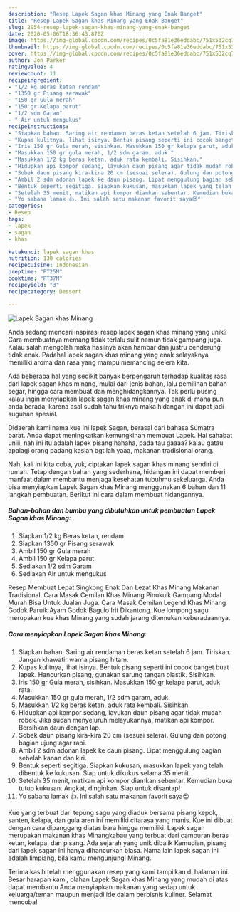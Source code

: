 ```yaml
---
description: "Resep Lapek Sagan khas Minang yang Enak Banget"
title: "Resep Lapek Sagan khas Minang yang Enak Banget"
slug: 2954-resep-lapek-sagan-khas-minang-yang-enak-banget
date: 2020-05-06T18:36:43.870Z
image: https://img-global.cpcdn.com/recipes/0c5fa81e36eddabc/751x532cq70/lapek-sagan-khas-minang-foto-resep-utama.jpg
thumbnail: https://img-global.cpcdn.com/recipes/0c5fa81e36eddabc/751x532cq70/lapek-sagan-khas-minang-foto-resep-utama.jpg
cover: https://img-global.cpcdn.com/recipes/0c5fa81e36eddabc/751x532cq70/lapek-sagan-khas-minang-foto-resep-utama.jpg
author: Jon Parker
ratingvalue: 4
reviewcount: 11
recipeingredient:
- "1/2 kg Beras ketan rendam"
- "1350 gr Pisang serawak"
- "150 gr Gula merah"
- "150 gr Kelapa parut"
- "1/2 sdm Garam"
- " Air untuk mengukus"
recipeinstructions:
- "Siapkan bahan. Saring air rendaman beras ketan setelah 6 jam. Tiriskan. Jangan khawatir warna pisang hitam."
- "Kupas kulitnya, lihat isinya. Bentuk pisang seperti ini cocok banget buat lapek. Hancurkan pisang, gunakan sarung tangan plastik. Sisihkan."
- "Iris 150 gr Gula merah, sisihkan. Masukkan 150 gr kelapa parut, aduk rata."
- "Masukkan 150 gr gula merah, 1/2 sdm garam, aduk."
- "Masukkan 1/2 kg beras ketan, aduk rata kembali. Sisihkan."
- "Hidupkan api kompor sedang, layukan daun pisang agar tidak mudah robek. Jika sudah menyeluruh melayukannya, matikan api kompor. Bersihkan daun dengan lap."
- "Sobek daun pisang kira-kira 20 cm (sesuai selera). Gulung dan potong bagian ujung agar rapi."
- "Ambil 2 sdm adonan lapek ke daun pisang. Lipat menggulung bagian sebelah kanan dan kiri."
- "Bentuk seperti segitiga. Siapkan kukusan, masukkan lapek yang telah dibentuk ke kukusan. Siap untuk dikukus selama 35 menit."
- "Setelah 35 menit, matikan api kompor diamkan sebentar. Kemudian buka tutup kukusan. Angkat, dinginkan. Siap untuk disantap!"
- "Yo sabana lamak 👍. Ini salah satu makanan favorit saya😍"
categories:
- Resep
tags:
- lapek
- sagan
- khas

katakunci: lapek sagan khas 
nutrition: 130 calories
recipecuisine: Indonesian
preptime: "PT25M"
cooktime: "PT37M"
recipeyield: "3"
recipecategory: Dessert

---
```



![Lapek Sagan khas Minang](https://img-global.cpcdn.com/recipes/0c5fa81e36eddabc/751x532cq70/lapek-sagan-khas-minang-foto-resep-utama.jpg)

Anda sedang mencari inspirasi resep lapek sagan khas minang yang unik? Cara membuatnya memang tidak terlalu sulit namun tidak gampang juga. Kalau salah mengolah maka hasilnya akan hambar dan justru cenderung tidak enak. Padahal lapek sagan khas minang yang enak selayaknya memiliki aroma dan rasa yang mampu memancing selera kita.

Ada beberapa hal yang sedikit banyak berpengaruh terhadap kualitas rasa dari lapek sagan khas minang, mulai dari jenis bahan, lalu pemilihan bahan segar, hingga cara membuat dan menghidangkannya. Tak perlu pusing kalau ingin menyiapkan lapek sagan khas minang yang enak di mana pun anda berada, karena asal sudah tahu triknya maka hidangan ini dapat jadi suguhan spesial.

Didaerah kami nama kue ini lapek Sagan, berasal dari bahasa Sumatra barat. Anda dapat meningkatkan kemungkinan membuat Lapek. Hai sahabat uniii, nah ini itu adalah lapek pisang hahaha, pada tau gaaaa? kalau gatau apalagi orang padang kasian bgt lah yaaa, makanan tradisional orang.


Nah, kali ini kita coba, yuk, ciptakan lapek sagan khas minang sendiri di rumah. Tetap dengan bahan yang sederhana, hidangan ini dapat memberi manfaat dalam membantu menjaga kesehatan tubuhmu sekeluarga. Anda bisa menyiapkan Lapek Sagan khas Minang menggunakan 6 bahan dan 11 langkah pembuatan. Berikut ini cara dalam membuat hidangannya.

<!--inarticleads1-->

##### Bahan-bahan dan bumbu yang dibutuhkan untuk pembuatan Lapek Sagan khas Minang:

1. Siapkan 1/2 kg Beras ketan, rendam
1. Siapkan 1350 gr Pisang serawak
1. Ambil 150 gr Gula merah
1. Ambil 150 gr Kelapa parut
1. Sediakan 1/2 sdm Garam
1. Sediakan  Air untuk mengukus


Resep Membuat Lepat Singkong Enak Dan Lezat Khas Minang Makanan Tradisional. Cara Masak Cemilan Khas Minang Pinukuik Gampang Modal Murah Bisa Untuk Jualan Juga. Cara Masak Cemilan Legend Khas Minang Godok Paruik Ayam Godok Bagulo Irit Dikantong. Kue lompong sagu merupakan kue khas Minang yang sudah jarang ditemukan keberadaannya. 

<!--inarticleads2-->

##### Cara menyiapkan Lapek Sagan khas Minang:

1. Siapkan bahan. Saring air rendaman beras ketan setelah 6 jam. Tiriskan. Jangan khawatir warna pisang hitam.
1. Kupas kulitnya, lihat isinya. Bentuk pisang seperti ini cocok banget buat lapek. Hancurkan pisang, gunakan sarung tangan plastik. Sisihkan.
1. Iris 150 gr Gula merah, sisihkan. Masukkan 150 gr kelapa parut, aduk rata.
1. Masukkan 150 gr gula merah, 1/2 sdm garam, aduk.
1. Masukkan 1/2 kg beras ketan, aduk rata kembali. Sisihkan.
1. Hidupkan api kompor sedang, layukan daun pisang agar tidak mudah robek. Jika sudah menyeluruh melayukannya, matikan api kompor. Bersihkan daun dengan lap.
1. Sobek daun pisang kira-kira 20 cm (sesuai selera). Gulung dan potong bagian ujung agar rapi.
1. Ambil 2 sdm adonan lapek ke daun pisang. Lipat menggulung bagian sebelah kanan dan kiri.
1. Bentuk seperti segitiga. Siapkan kukusan, masukkan lapek yang telah dibentuk ke kukusan. Siap untuk dikukus selama 35 menit.
1. Setelah 35 menit, matikan api kompor diamkan sebentar. Kemudian buka tutup kukusan. Angkat, dinginkan. Siap untuk disantap!
1. Yo sabana lamak 👍. Ini salah satu makanan favorit saya😍


Kue yang terbuat dari tepung sagu yang diaduk bersama pisang kepok, santen, kelapa, dan gula aren ini memiliki citarasa yang manis. Kue ini dibuat dengan cara dipanggang diatas bara hingga memiliki. Lapek sagan merupakan makanan khas Minangkabau yang terbuat dari campuran beras ketan, kelapa, dan pisang. Ada sejarah yang unik dibalik Kemudian, pisang dari lapek sagan ini hanya dihancurkan biasa. Nama lain lapek sagan ini adalah limpiang, bila kamu mengunjungi Minang. 

Terima kasih telah menggunakan resep yang kami tampilkan di halaman ini. Besar harapan kami, olahan Lapek Sagan khas Minang yang mudah di atas dapat membantu Anda menyiapkan makanan yang sedap untuk keluarga/teman maupun menjadi ide dalam berbisnis kuliner. Selamat mencoba!
